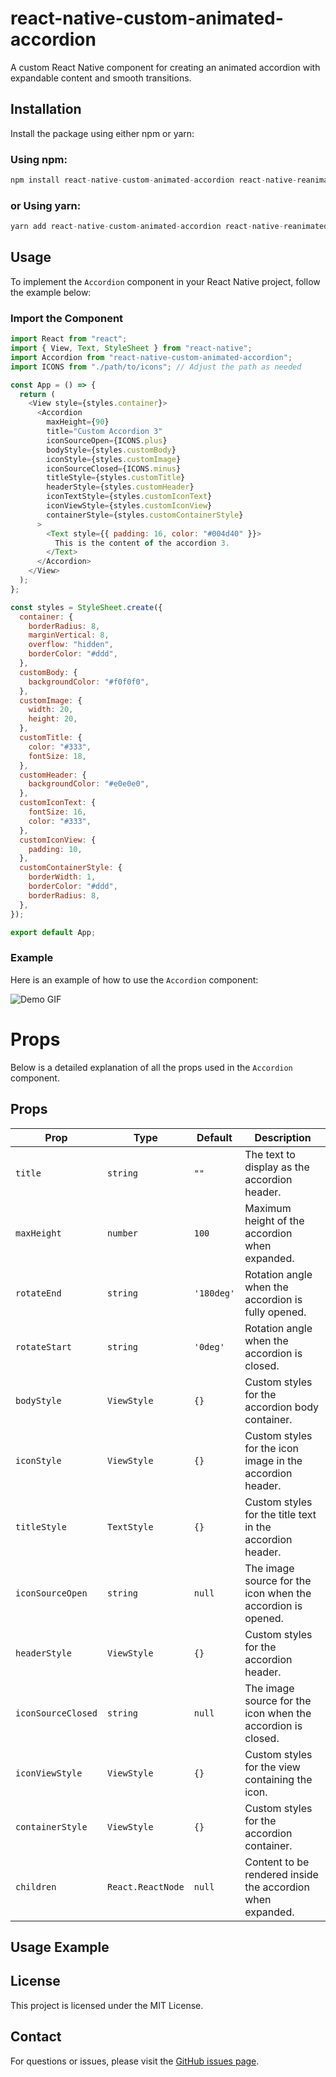 # react-native-custom-animated-accordion

A custom React Native component for creating an animated accordion with expandable content and smooth transitions.

## Installation

Install the package using either npm or yarn:

### Using npm:

```javascript
npm install react-native-custom-animated-accordion react-native-reanimated
```

### or Using yarn:

```javascript
yarn add react-native-custom-animated-accordion react-native-reanimated
```

## Usage

To implement the `Accordion` component in your React Native project, follow the example below:

### Import the Component

```javascript
import React from "react";
import { View, Text, StyleSheet } from "react-native";
import Accordion from "react-native-custom-animated-accordion";
import ICONS from "./path/to/icons"; // Adjust the path as needed

const App = () => {
  return (
    <View style={styles.container}>
      <Accordion
        maxHeight={90}
        title="Custom Accordion 3"
        iconSourceOpen={ICONS.plus}
        bodyStyle={styles.customBody}
        iconStyle={styles.customImage}
        iconSourceClosed={ICONS.minus}
        titleStyle={styles.customTitle}
        headerStyle={styles.customHeader}
        iconTextStyle={styles.customIconText}
        iconViewStyle={styles.customIconView}
        containerStyle={styles.customContainerStyle}
      >
        <Text style={{ padding: 16, color: "#004d40" }}>
          This is the content of the accordion 3.
        </Text>
      </Accordion>
    </View>
  );
};

const styles = StyleSheet.create({
  container: {
    borderRadius: 8,
    marginVertical: 8,
    overflow: "hidden",
    borderColor: "#ddd",
  },
  customBody: {
    backgroundColor: "#f0f0f0",
  },
  customImage: {
    width: 20,
    height: 20,
  },
  customTitle: {
    color: "#333",
    fontSize: 18,
  },
  customHeader: {
    backgroundColor: "#e0e0e0",
  },
  customIconText: {
    fontSize: 16,
    color: "#333",
  },
  customIconView: {
    padding: 10,
  },
  customContainerStyle: {
    borderWidth: 1,
    borderColor: "#ddd",
    borderRadius: 8,
  },
});

export default App;
```

### Example

Here is an example of how to use the `Accordion` component:

 <img src="https://miro.medium.com/v2/resize:fit:438/format:webp/1*HUF-HMdhht8WRz5gFtnreQ.gif" alt="Demo GIF" />

# Props

Below is a detailed explanation of all the props used in the `Accordion` component.

## Props

| Prop               | Type              | Default    | Description                                                 |
| ------------------ | ----------------- | ---------- | ----------------------------------------------------------- |
| `title`            | `string`          | `""`       | The text to display as the accordion header.                |
| `maxHeight`        | `number`          | `100`      | Maximum height of the accordion when expanded.              |
| `rotateEnd`        | `string`          | `'180deg'` | Rotation angle when the accordion is fully opened.          |
| `rotateStart`      | `string`          | `'0deg'`   | Rotation angle when the accordion is closed.                |
| `bodyStyle`        | `ViewStyle`       | `{}`       | Custom styles for the accordion body container.             |
| `iconStyle`        | `ViewStyle`       | `{}`       | Custom styles for the icon image in the accordion header.   |
| `titleStyle`       | `TextStyle`       | `{}`       | Custom styles for the title text in the accordion header.   |
| `iconSourceOpen`   | `string`          | `null`     | The image source for the icon when the accordion is opened. |
| `headerStyle`      | `ViewStyle`       | `{}`       | Custom styles for the accordion header.                     |
| `iconSourceClosed` | `string`          | `null`     | The image source for the icon when the accordion is closed. |
| `iconViewStyle`    | `ViewStyle`       | `{}`       | Custom styles for the view containing the icon.             |
| `containerStyle`   | `ViewStyle`       | `{}`       | Custom styles for the accordion container.                  |
| `children`         | `React.ReactNode` | `null`     | Content to be rendered inside the accordion when expanded.  |

## Usage Example

## License

This project is licensed under the MIT License.

## Contact

For questions or issues, please visit the [GitHub issues page](https://github.com/mehuljetani/react-native-custom-animated-accordion/issues).
